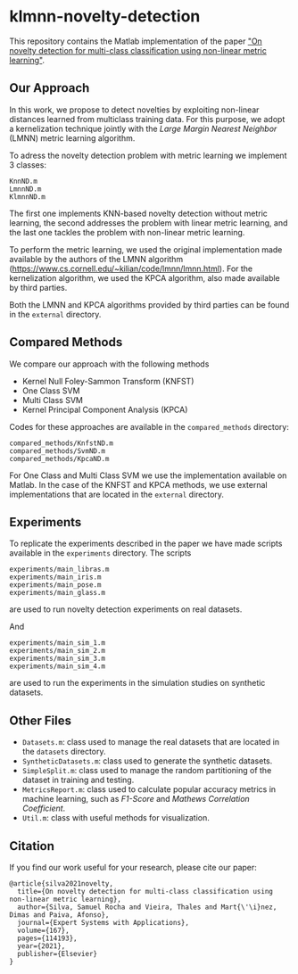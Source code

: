 # klmnn-novelty-detection

This repository contains the Matlab implementation of the paper ["On novelty detection for multi-class classification using non-linear metric learning"](https://doi.org/10.1016/j.eswa.2020.114193).

## Our Approach
In this work, we propose to detect novelties by exploiting non-linear distances learned from multiclass training data. For this purpose, we adopt a kernelization technique jointly with the *Large Margin Nearest Neighbor* (LMNN) metric learning algorithm.

To adress the novelty detection problem with metric learning we implement 3 classes:
```
KnnND.m
LmnnND.m
KlmnnND.m
```
The first one implements KNN-based novelty detection without metric learning, the second addresses the problem with linear metric learning, and the last one tackles the problem with non-linear metric learning.

To perform the metric learning, we used the original implementation made available by the authors of the LMNN algorithm (https://www.cs.cornell.edu/~kilian/code/lmnn/lmnn.html). For the kernelization algorithm, we used the KPCA algorithm, also made available by third parties.

Both the LMNN and KPCA algorithms provided by third parties can be found in the `external` directory.

## Compared Methods
We compare our approach with the following methods
* Kernel Null Foley-Sammon Transform (KNFST)
* One Class SVM
* Multi Class SVM
* Kernel Principal Component Analysis (KPCA)

Codes for these approaches are available in the `compared_methods` directory:
```
compared_methods/KnfstND.m
compared_methods/SvmND.m
compared_methods/KpcaND.m
```
For One Class and Multi Class SVM we use the implementation available on Matlab. In the case of the KNFST and KPCA methods, we use external implementations that are located in the `external` directory.

## Experiments
To replicate the experiments described in the paper we have made scripts available in the `experiments` directory. The scripts
```
experiments/main_libras.m
experiments/main_iris.m
experiments/main_pose.m
experiments/main_glass.m
```
are used to run novelty detection experiments on real datasets.

And 
```
experiments/main_sim_1.m
experiments/main_sim_2.m
experiments/main_sim_3.m
experiments/main_sim_4.m
```
are used to run the experiments in the simulation studies on synthetic datasets.

## Other Files
* `Datasets.m`: class used to manage the real datasets that are located in the `datasets` directory.
* `SyntheticDatasets.m`: class used to generate the synthetic datasets.
* `SimpleSplit.m`: class used to manage the random partitioning of the dataset in training and testing.
* `MetricsReport.m`: class used to calculate popular accuracy metrics in machine learning, such as *F1-Score* and *Mathews Correlation Coefficient*.
* `Util.m`: class with useful methods for visualization.

## Citation
If you find our work useful for your research, please cite our paper:
```
@article{silva2021novelty,
  title={On novelty detection for multi-class classification using non-linear metric learning},
  author={Silva, Samuel Rocha and Vieira, Thales and Mart{\'\i}nez, Dimas and Paiva, Afonso},
  journal={Expert Systems with Applications},
  volume={167},
  pages={114193},
  year={2021},
  publisher={Elsevier}
}
```